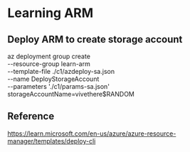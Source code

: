 # Learning ARM

## Deploy ARM to create storage account
az deployment group create \
--resource-group learn-arm \
--template-file ./c1/azdeploy-sa.json \
--name DeployStorageAccount \
--parameters './c1/params-sa.json' storageAccountName=vivethere$RANDOM

## Reference
https://learn.microsoft.com/en-us/azure/azure-resource-manager/templates/deploy-cli

